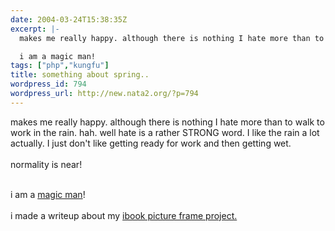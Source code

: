 ```yaml
---
date: 2004-03-24T15:38:35Z
excerpt: |-
  makes me really happy. although there is nothing I hate more than to walk to work in the rain. hah. well hate is a rather STRONG word. I like the rain a lot actually. I just don't like getting ready for work and then getting wet. normality is near!

  i am a magic man!
tags: ["php","kungfu"]
title: something about spring..
wordpress_id: 794
wordpress_url: http://new.nata2.org/?p=794
---
```


makes me really happy. although there is nothing I hate more than to walk to work in the rain. hah. well hate is a rather STRONG word. I like the rain a lot actually. I just don't like getting ready for work and then getting wet. <br/><br/>normality is near!<br/><br/>

i am a <a href="http://veepers01.budlight.com/service/RetrieveCard?id=8B647284-7DA8-11D8-892E-E3635E514682">magic man</a>!<br/><br/>i made a writeup about my <a href="http://ironkungfu.com/wiki/index.php/picture%20frame%20ibook">ibook picture frame project.</a>


